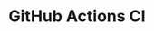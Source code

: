 # GitHub Actions CI






















































































































































































































































































































































































































